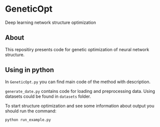 # GeneticOpt
Deep learning network structure optimization

## About

This repositiry presents code for genetic optimization of neural network structure. 

## Using in python

In `GeneticOpt.py` you can find main code of the method with description.

`generate_date.py` contains code for loading and preprocessing data. Using datasets could be found in `datasets` folder.

To start structure optimization and see some information about output you should run the command:
```
python run_example.py
```

